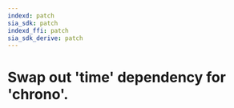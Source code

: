 ```yaml
---
indexd: patch
sia_sdk: patch
indexd_ffi: patch
sia_sdk_derive: patch
---
```


# Swap out 'time' dependency for 'chrono'.
